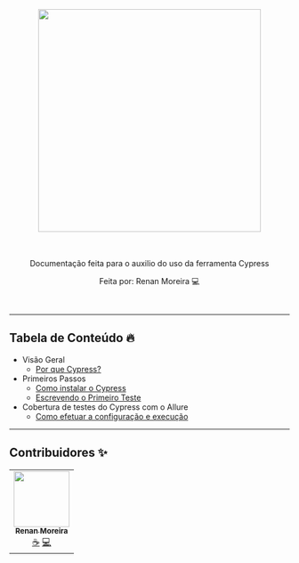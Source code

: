 
<div align="center">
  <div>
    <img 
    src="https://cloud.githubusercontent.com/assets/1268976/20607953/d7ae489c-b24a-11e6-9cc4-91c6c74c5e88.png"
    width="400"
    />
  </div>
  <br/>
  <br/>
	</a>
  <p>Documentação feita para o auxilio do uso da ferramenta Cypress </p>
  <p>Feita por: Renan Moreira 💻 </p>
</div>
<br/>

---

## **Tabela de Conteúdo** 🔥

- Visão Geral
    - [Por que Cypress?](pages/overview/porque-cypress.md)
- Primeiros Passos
    - [Como instalar o Cypress](pages/getting-started/instalando-cypress.md)
    - [Escrevendo o Primeiro Teste](pages/getting-started/escrevendo-seu-primeiro-teste.md)
- Cobertura de testes do Cypress com o Allure
  - [Como efetuar a configuração e execução](pages/getting-started/allure.md)

    

---

## Contribuidores ✨



<!-- ALL-CONTRIBUTORS-LIST:START - Do not remove or modify this section -->
<!-- prettier-ignore-start -->
<!-- markdownlint-disable -->
<table>
  <tr>
    <td align="center"><a href="https://www.linkedin.com/in/renan-moreira-489361250/"><img src="https://avatars.githubusercontent.com/u/79643030?s=400&u=0e628819936a0552350d90886359b92905c28067&v=4" width="100px;" alt=""/><br /><sub><b>Renan Moreira</b></sub></a><br /><a href="#" title="">☕</a> <a href="" title="Code">💻</a></td>

</table>

<!-- markdownlint-restore -->
<!-- prettier-ignore-end -->

<!-- ALL-CONTRIBUTORS-LIST:END -->
<!-- markdownlint-disable -->



<!-- markdownlint-restore -->
